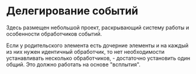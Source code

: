 # Делегирование событий  
  
  Здесь размещен небольшой проект, раскрывающий систему работы и особенности обработчиков событий.  
  
  Если у родительского элемента есть дочерние элементы и на каждый из них нужен идентичный обработчик, то нет необходимости устанавливать несколько обработчиков, - достаточно установить один общий. Это должно работать на основе "всплытия".
